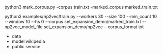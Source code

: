 python3 mark_corpus.py -corpus train.txt -marked_corpus marked_train.txt

python3 examples/np2vec/train.py --workers 30 --size 100 --min_count 10 --window 10 --hs 0 --corpus
 set_expansion_demo/marked_train.txt --np2vec_model_file set_expansion_demo/np2vec --corpus_format txt
 
 - data
 - model wikipedia
 - public service 